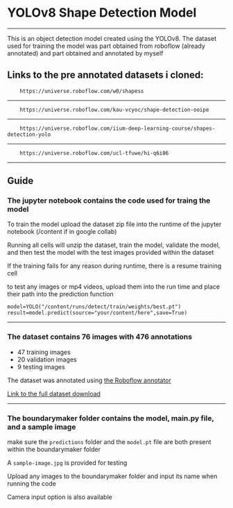 # YOLOv8 Shape Detection Model
_______________________________
This is an object detection model created using the YOLOv8.
The dataset used for training the model was part obtained from roboflow (already annotated) and part obtained and annotated by myself

Links to the pre annotated datasets i cloned:
----------
		https://universe.roboflow.com/w0/shapess
 ----
		https://universe.roboflow.com/kau-vcyoc/shape-detection-ooipe
----
  		https://universe.roboflow.com/iium-deep-learning-course/shapes-detection-yolo
---
		https://universe.roboflow.com/ucl-tfuwe/hi-q6i86

_______________________________________________


## Guide
### The jupyter notebook contains the code used for traing the model
To train the model upload the dataset zip file into the runtime of the jupyter notebook (/content if in google collab)

Running all cells will unzip the dataset, train the model, validate the model, and then test the model with the test images provided within the dataset

If the training fails for any reason during runtime, there is a resume training cell

to test any images or mp4 videos, upload them into the run time and place their path into the prediction function

	model=YOLO("/content/runs/detect/train/weights/best.pt")
	result=model.predict(source="your/content/here",save=True)
----------------------------------
### The dataset contains 76 images with 476 annotations

* 47 training images
* 20 validation images
* 9 testing images
  
The dataset was annotated using [the Roboflow annotator](https://roboflow.com/annotate)

[Link to the full dataset download](https://universe.roboflow.com/youssef-mohamed-dylvh/object-detection-0wrzz/dataset/2/download)

---------------------------------


### The boundarymaker folder contains the model, main.py file, and a sample image
make sure the `predictions` folder and the `model.pt` file are both present within the boundarymaker folder

A `sample-image.jpg` is provided for testing

Upload any images to the boundarymaker folder and input its name when running the code

Camera input option is also available
